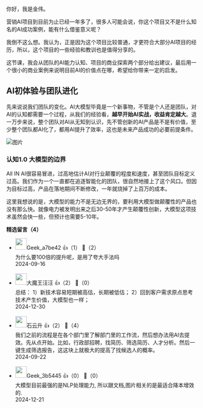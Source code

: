 你好，我是金伟。

营销AI项目到目前为止已经一年多了，很多人可能会说，你这个项目又不是什么知名的AI成功案例，能有什么借鉴意义呢？

我倒不这么想。我认为，正是因为这个项目比较普通，才更符合大部分AI项目的经历，所以，这个项目的一些经验和教训也是值得分享的。

这节课，我会从团队的AI能力认知、项目的商业探索两个部分给出建议，最后用一个很小的商业案例来说明目前AI的价值点在哪，希望给你带来一定的启发。

## AI初体验与团队进化

先来说说我们团队的变化。AI大模型毕竟是一个新事物，不管是个人还是团队，对AI的认知都需要一个过程，从我们的经验看，**越早开始AI实战，收益肯定越大**。退一万步来说，整个团队对AI从无知到认识，先不管创新的AI产品是不是有价值，至少整个团队都AI化了，都用AI提升了效率，这也是未来产品成功的必要前提条件。

![图片](https://static001.geekbang.org/resource/image/6c/b1/6c2098f15a7b23e2727e338a49c1b7b1.png?wh=1920x721 "资料来源于网络")

### 认知1.0 大模型的边界

All IN AI很容易冒进，过高地估计AI对行业颠覆的程度和速度，甚至团队目标定义过高。我们作为一个一直都在追逐智能化的团队，很自然地接上了这个风口。但因为目标过高，产品在落地期间不断修改，一年就烧掉了上百万的成本。

这里我想说的是，大模型的能力不是无边无界的，要利用大模型做颠覆性的产品也没有那么快。就像电力被发明出来之后30-50年才产生颠覆性创新，大模型这项技术虽然会快一些，但预计也需要5-10年。
<div><strong>精选留言（4）</strong></div><ul>
<li><img src="https://thirdwx.qlogo.cn/mmopen/vi_32/I38GzuHkWp5LEEEdkBgbfM1ctuX23oiayhsJ0xbcHUotNUkSmpppk7mRVzhWxG8m67T71YA0kDzVeKTYmibp926w/132" width="30px"><span>Geek_a7be42</span> 👍（1） 💬（2）<div>为什么要100倍的提升呢，是用了夸大手法吗</div>2024-09-16</li><br/><li><img src="https://static001.geekbang.org/account/avatar/00/0f/6b/f8/b4da7936.jpg" width="30px"><span>大魔王汪汪</span> 👍（2） 💬（0）<div>总结：
1）新技术容易短期被高估，长期被低估；
2）回到客户需求原点思考技术产生价值，大模型也一样；</div>2024-12-30</li><br/><li><img src="https://static001.geekbang.org/account/avatar/00/0f/a0/c3/c5db35df.jpg" width="30px"><span>石云升</span> 👍（2） 💬（4）<div>我们之前的流程是在各个部门里了解部门里的工作流，然后想办法用AI去提效。先从点开始。比如，行政部招聘，找简历、筛选简历、人才分析。然后一键生成筛选报告，这这块上就极大的提高了找候选人的概率。</div>2024-09-22</li><br/><li><img src="" width="30px"><span>Geek_3b5445</span> 👍（0） 💬（0）<div>大模型目前最强的是NLP处理能力, 所以跟文档,图片相关的是最适合降本增效的. </div>2024-12-21</li><br/>
</ul>
